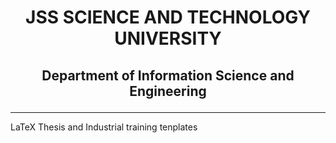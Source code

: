 # <p align="center"> JSS SCIENCE AND TECHNOLOGY UNIVERSITY</p>
## <p align="center"> Department of Information Science and Engineering</p>
_____________________________________________________________

<p> LaTeX Thesis and Industrial training tenplates </p>
